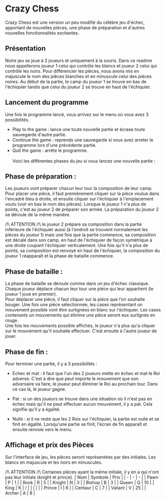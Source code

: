 
# Crazy Chess

Crazy Chess est une version un peu modifié du célèbre jeu d'échec, apportant de nouvelles pièces, une phase de préparation et d'autres nouvelles fonctionnalités excitantes.


## Présentation

Notre jeu se joue à 2 joueurs et uniquement à la souris.
Dans ce readme nous appellerons joueur 1 celui qui contrôle les blancs et joueur 2 celui qui contrôle les noirs. Pour différencier les pièces, nous avons mis en
majuscule le nom des pièces blanches et en minuscule celui des pièces noires. Au début de la partie, le camp du joueur 1 se trouve en bas de l'échiquier tandis
que celui du joueur 2 se trouve en haut de l'échiquier.


## Lancement du programme
Une fois le programme lancé, vous arrivez sur le menu où vous avez 3 possibilités.
- Play to the game : lance une toute nouvelle partie et écrase toute sauvegarde d'autre partie.
- Continue the game : reprends une sauvegarde si vous avez arreter le programme lors d'une précédente partie.
- Quit the game : arrête le programme.
\
\
Voici les différentes phases du jeu si vous lancez une nouvelle partie :
## Phase de préparation :
Les joueurs vont préparer chacun leur tour la composition de leur camp. Pour placer une pièce, il faut premièrement cliquer sur la pièce voulue dans l'encadré bleu à droite, et ensuite cliquer sur l'échiquier à l'emplacement voulu (voir en bas le nom des pièces). Lorsque le joueur 1 n'a plus de points, c'est au joueur 2 de préparer son armée. La préparation du joueur 2 se déroule de la même manière.

/!\ ATTENTION /!\ le joueur 2 prépare sa composition dans la partie inférieure de l'échiquier aussi (à l'endroit se trouvent normalement les pièces du joueur 1) mais une fois que la partie commence, sa composition est décalé dans son camp, en haut de l'échiquier de façon symétrique à une droite coupant l'échiquier verticalement. Une fois qu'il n'a plus de points, sa composition est renvoyé en haut de l'échiquier, la composition du joueur 1 réapparaît et la phase de bataille commence.

## Phase de bataille :
La phase de bataille se déroule comme dans un jeu d'échec classique. Chaque joueur déplace chacun leur tour une pièce qui leur appartient (le joueur 1 joue en premier).
\
Pour déplacer une pièce, il faut cliquer sur la pièce que l'on souhaite bouger.
Une fois une pièce sélectionnée, les cases représentant un mouvement possible vont être surlignées en blanc sur l'échiquier. Les cases contenants un mouvements qui
élimine une pièce seront eux surlignés en rouge.
\
Une fois les mouvements possible affichés, le joueur n'a plus qu'a cliquer sur le mouvement qu'il souhaite effectuer. C'est ensuite à l'autre joueur de jouer.

## Phase de fin :
Pour terminer une partie, il y a 3 possibilités :
- Echec et mat : il faut que l'un des 2 joueurs mette en échec et mat le Roi adverse. C'est à dire que peut importe le mouvement que son adversaire va faire, le joueur peut éliminer le Roi au prochain tour. Dans ce cas là, le joueur gagne.

- Pat : si un des joueurs se trouve dans une situation où il n'est pas en échec mais qu'il ne peut effectuer aucun mouvement, il y a pat. Cela signifie qu'il y a égalité.

- Nulle : si il ne reste que les 2 Rois sur l'échiquier, la partie est nulle et se finit en égalité.
Lorsqu'une partie se finit, l'écran de fin apparaît et ensuite renvoie vers le menu.
## Affichage et prix des Pièces
Sur l'interface de jeu, les pièces seront représentées par des initiales. Les blancs en majuscule et les noirs en minuscules.

/!\ ATTENTION /!\ Certaines pièces ayant la même initiale, il y en a qui n'ont pas leur initiale (knight et prince).
| Nom | Symbole | Prix |
| - | - | - |
| Pawn | P | 1 |
| Rook | R | 5 |
| Knight | N | 3 |
| Bishop | B | 3 |
| Queen | Q | 10 |
| King | K | / |
|  |  | |
| Prince | I | 6 |
| Centaur | C | 7 |
| Valiant | V | 25 |
| Archer | A | 8 |
